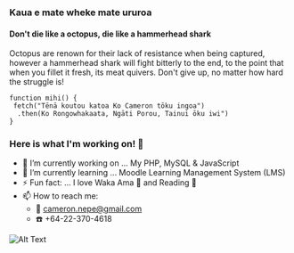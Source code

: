 ### Kaua e mate wheke mate ururoa
#### Don't die like a octopus, die like a hammerhead shark

Octopus are renown for their lack of resistance when being captured, however a hammerhead shark will fight bitterly to the end, to the point that when you fillet it fresh, its meat quivers. Don't give up, no matter how hard the struggle is!

```
function mihi() {
 fetch("Tēnā koutou katoa Ko Cameron tōku ingoa")
  .then(Ko Rongowhakaata, Ngāti Porou, Tainui ōku iwi")
}
```

### Here is what I'm working on! 👋  

- :construction: I’m currently working on ... My PHP, MySQL & JavaScript
- 🌱 I’m currently learning ... Moodle Learning Management System (LMS) 
- ⚡ Fun fact: ... I love Waka Ama :rowboat: and Reading :notebook_with_decorative_cover:
- 📫 How to reach me: 
  - :email: cameron.nepe@gmail.com 
  - :telephone: +64-22-370-4618

![Alt Text](https://github-readme-stats.vercel.app/api?username=Nepcam&&show_icons=true&title_color=ffffff&icon_color=bb2acf&text_color=daf7dc&bg_color=151515)


